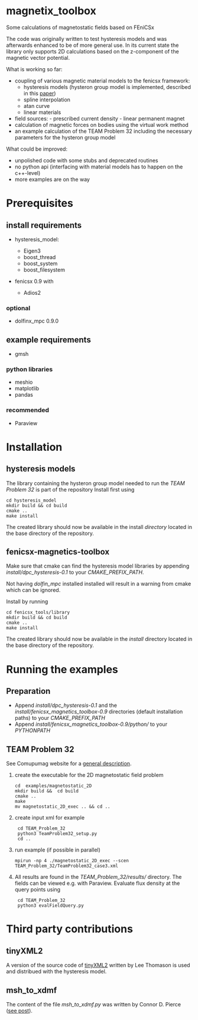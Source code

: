 # magnetix_toolbox
Some calculations of magnetostatic fields based on FEniCSx

The code was originally written to test hysteresis models and was afterwards enhanced to be of more general use.
In its current state the library only supports 2D calculations based on the z-component of the magnetic vector potential. 


What is working so far:
-    coupling of various magnetic material models to the fenicsx framework:
      -    hysteresis models (hysteron group model is implemented, described in this [paper](https://doi.org/10.1109/TMAG.2019.2954580))
      -    spline interpolation
      -    atan curve
      -    linear materials
-    field sources:
    -    prescribed current density
    -    linear permanent magnet
-    calculation of magnetic forces on bodies using the virtual work method
-    an example calculation of the TEAM Problem 32 including the necessary parameters for the hysteron group model

What could be improved:
-    unpolished code with some stubs and deprecated routines
-    no python api (interfacing with material models has to happen on the c++-level)
-    more examples are on the way 

# Prerequisites
## install requirements

- hysteresis_model:
    -   Eigen3
    -   boost_thread  
    -   boost_system
    -   boost_filesystem 

-   fenicsx 0.9 with
    -   Adios2 

### optional

- dolfinx_mpc 0.9.0 

## example requirements

- gmsh 

### python libraries
- meshio
- matplotlib
- pandas

### recommended
- Paraview

# Installation
## hysteresis models
The library containing the hysteron group model needed to run the *TEAM Problem 32* is part of the repository
Install first using

    cd hysteresis_model
    mkdir build && cd build
    cmake ..
    make install

The created library should now be available in the install *directory* located in the base directory of the repository.

## fenicsx-magnetics-toolbox
Make sure that cmake can find the hysteresis model libraries by appending *install/dpc_hysteresis-0.1* to your *CMAKE_PREFIX_PATH*.

Not having *dolfin_mpc* installed installed will result in a warning from cmake which can be ignored.

Install by running

    cd fenicsx_tools/library
    mkdir build && cd build
    cmake ..
    make install

The created library should now be available in the *install* directory located in the base directory of the repository.


# Running the examples
## Preparation
-    Append *install/dpc_hysteresis-0.1*  and the *install/fenicsx_magnetics_toolbox-0.9* directories (default installation paths) to your *CMAKE_PREFIX_PATH*
-    Append *install/fenicsx_magnetics_toolbox-0.9/python/* to your *PYTHONPATH*


## TEAM Problem 32

See Comupumag website for a [general description](https://www.compumag.org/jsite/images/stories/TEAM/problem32.pdf).

1.  create the executable for the 2D magnetostatic field problem
    
        cd  examples/magnetostatic_2D
        mkdir build &&  cd build 
        cmake ..
        make 
        mv magnetostatic_2D_exec .. && cd ..

2. create input xml for example

        cd TEAM_Problem_32
        python3 TeamProblem32_setup.py
        cd ..

3. run example (if possible in parallel)

       mpirun -np 4 ./magnetostatic_2D_exec --scen TEAM_Problem_32/TeamProblem32_case3.xml


4. All results are found in the *TEAM_Problem_32/results/* directory. The fields can be viewed e.g. with Paraview.
    Evaluate flux density at the query points using

        cd TEAM_Problem_32
        python3 evalFieldQuery.py

# Third party contributions
## tinyXML2
A version of the source code of [tinyXML2](https://github.com/leethomason/tinyxml2) written by Lee Thomason is used and distribued with the hysteresis model.

## msh_to_xdmf
The content of the file *msh_to_xdmf.py* was written by Connor D. Pierce ([see post](https://fenicsproject.discourse.group/t/using-a-simple-3d-mesh-from-gmsh/9639/9)).
